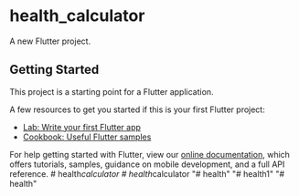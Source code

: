 # health_calculator

A new Flutter project.

## Getting Started

This project is a starting point for a Flutter application.

A few resources to get you started if this is your first Flutter project:

- [Lab: Write your first Flutter app](https://flutter.dev/docs/get-started/codelab)
- [Cookbook: Useful Flutter samples](https://flutter.dev/docs/cookbook)

For help getting started with Flutter, view our
[online documentation](https://flutter.dev/docs), which offers tutorials,
samples, guidance on mobile development, and a full API reference.
#   h e a l t h _ c a l c u l a t o r  
 #   h e a l t h _ c a l c u l a t o r  
 "# health" 
"# health1" 
"# health" 
